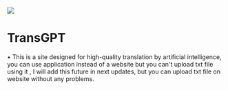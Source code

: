 ![](https://github.com/ZORO2045/TransGPT/blob/main/Picsart_24-02-12_17-38-55-852.jpg)
# TransGPT
• This is a site designed for high-quality translation by artificial intelligence,
 you can use application instead of a website but you can't upload txt file using it , I will add this future in next updates, but you can upload txt file on website without any problems.
